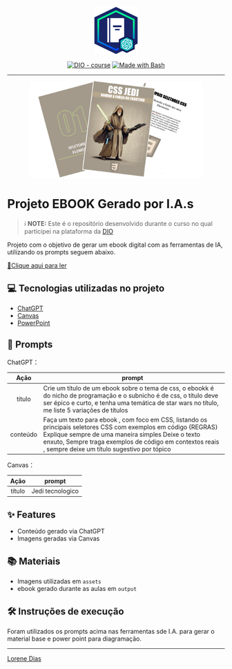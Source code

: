 <p align="center">
    <img width="100" src="./assets/banner.png">
</p>


<p align="center">
<a href="https://dio.me/"><img src="https://img.shields.io/badge/DIO-Course-28DA77?logo=youtube" alt="DIO - course"></a>
<a href="https://www.gnu.org/software/bash/" title="Go to Bash homepage"><img src="https://img.shields.io/badge/Prompt-Project-blue?logo=gnu-bash&amp;logoColor=white" alt="Made with Bash"></a></p>

-------


<p align="center">
<img 
    src="./assets/cover.png"
    width="400"  
/>
</p>

# Projeto EBOOK Gerado por I.A.s


 > ℹ️ **NOTE:** Este é o repositório desenvolvido durante o curso no qual participei na plataforma da [DIO](https://dio.me)

Projeto com o objetivo de gerar um ebook digital com as ferramentas de IA, utilizando os prompts seguem abaixo.

<a href="https://github.com/lorenedias/prompts-recipe-to-create-a-ebook/blob/67992b352a50dd32bbd6f31c8fdfe879a2519c0f/output/ebook_jedi-css.pdf" title="View PDF now"> 📕Clique aqui para ler</a>

## 💻 Tecnologias utilizadas no projeto

- [ChatGPT](https://chat.openai.com/) 
- [Canvas](https://www.canva.com/pt_br/gerador-imagem-ia/)
- [PowerPoint](https://www.microsoft.com/en/microsoft-365/powerpoint)

## 🧠 Prompts


ChatGPT：

|   Ação   | prompt                                                                                                                                                                                                                                                                         |
| :------: | ------------------------------------------------------------------------------------------------------------------------------------------------------------------------------------------------------------------------------------------------------------------------------ |
|  título  | Crie um título de um ebook sobre o tema de css, o ebookk é do nicho de programação e o subnicho é de css, o título deve ser épico e curto, e tenha uma temática de star wars no título, me liste 5 variações de títulos                                                        |
| conteúdo | Faça um texto para ebook , com foco em CSS, listando os principais seletores CSS com exemplos em código {REGRAS} Explique sempre de uma maneira simples Deixe o texto enxuto, Sempre traga exemplos de código em contextos reais , sempre deixe um título sugestivo por tópico |


Canvas：

|  Ação  | prompt                                                                                 |
| :----: | -------------------------------------------------------------------------------------- |
| título |  Jedi tecnologico |

## ✨ Features

- Conteúdo gerado via ChatGPT
- Imagens geradas via Canvas

## 📚 Materiais

- Imagens utilizadas em `assets`
- ebook gerado durante as aulas em `output`

## 🛠️ Instruções de execução

Foram utilizados os prompts acima nas ferramentas sde I.A. para gerar o material base e power point para diagramação.

---

[Lorene Dias](https://github.com/lorenedias)
